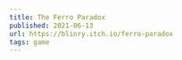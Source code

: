 ```yaml
---
title: The Ferro Paradox
published: 2021-06-13
url: https://blinry.itch.io/ferro-paradox
tags: game
---
```


